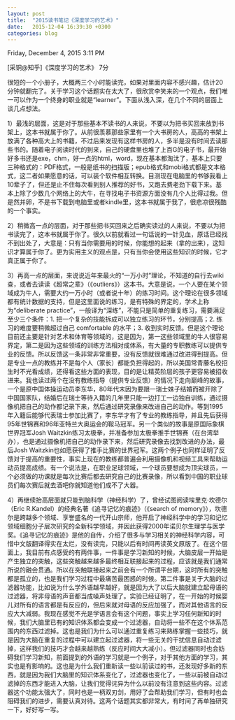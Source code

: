 ```yaml
---
layout: post
title:  "2015读书笔记《深度学习的艺术》"
date:   2015-12-04 16:39:30 +0300
categories: blog
---
```


Friday, December 4, 2015 3:11 PM

[采铜@知乎]《深度学习的艺术》  7分

很短的一个小册子，大概两三个小时能读完，如果对里面内容不感兴趣，估计20分钟就翻完了。关于学习这个话题实在太大了，很欣赏李笑来的一个观点，我们唯一可以作为一个终身的职业就是“learner”。下面从浅入深，在几个不同的层面上谈几点想法。

1）最浅的层面，这是对于那些基本不读书的人来说，不要以为把书买回来放到书架上，这本书就属于你了。从前很羡慕那些家里有一个大书房的人，高高的书架上放满了各种高大上的书籍，不过后来发现有这样书房的人，多半是没有时间去读那些书的。随着电子阅读时代的到来，自己的硬盘里也堆了上百G的电子书，最开始好多书还是exe，chm，好一点的html，word，现在基本都淘汰了，基本上只要三种格式的：PDF格式，一般是纸书的扫描版；epub格式和mobi格式都是文本格式，这二者如果愿意的话，可以装个软件相互转换。目测现在电脑里的书够我看上10辈子了，但还是止不住每次看到别人推荐的好书，又跑去费老劲下载下来。基本上除了少数几个网络上的大牛，在寻找电子书资源方面没有几个人比得过我。但是然并卵，不是书下载到电脑里或者kindle里，这本书就属于我了，很悲凉很残酷的一个事实。

2）稍微高一点的层面，对于那些把书买回来之后确实读过的人来说，不要以为把书读完了，这本书就属于你了。很久以前就看过一句话说的一针见血，原话已经找不到出处了，大意是：只有当你需要用的时候，你能想的起来（拿的出来），这知识才算属于你了。更为实用主义的观点是，只有当你会使用这些知识的时候，它才真正属于你了。

3）再高一点的层面，来说说近年来最火的“一万小时”理论，不知道的自行去wiki查，或者去读读《超常之辈》（《outliers》）这本书。大意是说，一个人要在某个领域成为牛人，需要大约一万小时（或者说十年）的练习时间。这个理论在很多领域都有统计数据的支持，但是这里面说的练习，是有特殊的界定的，学术上称为“deliberate practice”，一般译为“深练”，不能只是简单的重复练习，需要满足至少三个条件：1. 把一个复杂的技能拆成可以独立练习的环节，分别提高；2. 练习的难度要稍微超过自己 comfortable 的水平；3. 收到实时反馈。但是这个理论目前还主要是针对艺术和体育等领域的，这是因为，第一这些领域里的牛人很容易界定，第二是因为这些领域的训练方法相对成体系，有大量的专职教练可以提供专业的反馈。所以反馈这一条非常非常重要，没有反馈就很难通过改进得到提高。但是专业一点的教练并不是每个人（家长）都能负担得起的，所以美国常青藤名校招生时不光看成绩，还得看这些方面的表现，目的是让精英阶层的孩子更容易被招收进来。我也读过两个在没有教练指导（提供专业反馈）的情况下走向巅峰的故事，一个是原中国体操运动员李东华，80年代末因为要跟一瑞士妹子结婚而被开除了中国国家队，结婚后在瑞士等待入籍的几年里只能一边打工一边独自训练，通过摄像机把自己的动作都记录下来，然后通过研究录像来改进自己的动作。等到1995年入籍后能够代表瑞士参加比赛了，李东华才有了专业的教练指导，并且先后获得95年世锦赛和96年亚特兰大奥运会的鞍马冠军。另一个类似的故事是原国际象棋世界冠军Josh Waitzkin练习太极拳，并准备参加太极拳推手世锦赛（在台湾举办），也是通过摄像机把自己的动作录下来，然后研究录像去找到改进的办法，最后Josh Waitzkin也如愿获得了推手比赛的世界冠军。这两个例子也同样证明了反馈对于提高的重要性，事实上现在的教练都普遍会利用摄像机和视频工具来帮助运动员提高成绩。有一个说法是，在职业足球领域，一个球员要想成为顶尖球员，一个必须做的功课就是每次比赛后都去研究自己的比赛录像，所以看到中国的职业球员们每次赛后就去酒吧你就知道他们成不了大器。

4）再继续抬高层面就只能到脑科学（神经科学）了，曾经试图阅读埃里克·坎德尔（Eric R.Kandel）的经典名著《追寻记忆的痕迹》（《search of memory》），坎德尔是跨越多个领域、享誉盛名的一代开山宗师，他开启了神经科学中的学习和记忆领域细胞分子层次研究的全新科学领域，并因此获得2000年诺贝尔生理学与医学奖。《追寻记忆的痕迹》是他的自传，介绍了很多与学习相关的神经科学内容，可惜中文版翻译得实在太烂，没有读完，只能以后有时间再读英文原版了。在这个层面上，我目前有点感受的有两件事，一件事是学习新知的时候，大脑皮层一开始是产生独立的突触，这些突触越来越多最终相互联接起来的过程，应该就是我们通常所说的融会贯通。所以在突触联接起来之前会有一个所谓平台期，这时所有的突触都是孤立的，也是我们学习过程中最痛苦最困惑的时候。第二件事是关于大脑的过滤器功能，比如说为什么学外语越早越好，就是因为大了以后大脑就建立起母语的过滤器，将非母语的声音都当成噪声处理了。实验已经证明了，在一开始的时候婴儿对所有的语言都是有反应的，但后来就对母语的反应加强了，而对其他语言的反应大大减弱。我现在感觉不光是学语言会有这个问题，事实上学习任何新知的时候，我们大脑里已有的知识体系都会变成一个过滤器，自动将一些不在这个体系范围内的东西过滤掉。这也是我们为什么可以通过重复练习来熟练掌握一些技巧，就是因为大脑在重复的过程中可以建立起过滤器，将一些无关的干扰信息自动过滤掉，这样我们的技巧才会越来越熟练（反应时间大大减小）。但过滤器同时也会妨碍我们学习新知，前面提到的外语的学习就是一个例子，对于其他方面的学习，其实也是有影响的。这也是为什么我们重新读一些以前读过的书，还发现好多新的东西，就是因为我们大脑里的知识体系变化了，过滤器也变化了，一些以前被自动过滤掉的东西才能进入大脑，让我们觉得诧异为什么以前没有注意到这些内容。过滤器这个功能太强大了，同时也是一柄双刃剑，用好了会帮助我们学习，但有时也会阻碍我们的进步，需要认真对待。这两个话题其实都非常大，有时间了再单独研究一下，好好写一写。
